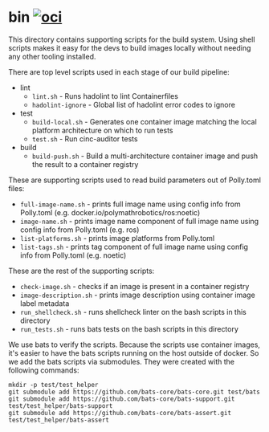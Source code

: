 # bin [![oci](https://github.com/polymathrobotics/oci/actions/workflows/bin.yml/badge.svg)](https://github.com/polymathrobotics/oci/actions/workflows/bin.yml)

This directory contains supporting scripts for the build system. Using shell
scripts makes it easy for the devs to build images locally without needing
any other tooling installed.

There are top level scripts used in each stage of our build pipeline:
- lint
  - `lint.sh` - Runs hadolint to lint Containerfiles
  - `hadolint-ignore` - Global list of hadolint error codes to ignore
- test
  - `build-local.sh` - Generates one container image matching the local
    platform architecture on which to run tests
  - `test.sh` - Run cinc-auditor tests
- build
  - `build-push.sh` - Build a multi-architecture container image and
    push the result to a container registry

These are supporting scripts used to read build parameters out of Polly.toml
files:
- `full-image-name.sh` - prints full image name using config info from Polly.toml (e.g. docker.io/polymathrobotics/ros:noetic)
- `image-name.sh` - prints image name component of full image name using config info from Polly.toml (e.g. ros)
- `list-platforms.sh` - prints image platforms from Polly.toml
- `list-tags.sh` - prints tag component of full image name using config info from Polly.toml (e.g. noetic)

These are the rest of the supporting scripts:
- `check-image.sh` - checks if an image is present in a container registry
- `image-description.sh` - prints image description using container image label metadata
- `run_shellcheck.sh` - runs shellcheck linter on the bash scripts in this directory
- `run_tests.sh` - runs bats tests on the bash scripts in this directory

We use bats to verify the scripts. Because the scripts use container images,
it's easier to have the bats scripts running on the host outside of docker.
So we add the bats scripts via submodules. They were created with the following
commands:

```
mkdir -p test/test_helper
git submodule add https://github.com/bats-core/bats-core.git test/bats
git submodule add https://github.com/bats-core/bats-support.git test/test_helper/bats-support
git submodule add https://github.com/bats-core/bats-assert.git test/test_helper/bats-assert
```
